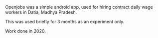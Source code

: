 Openjobs was a simple android app, used for hiring contract daily wage workers in Datia, Madhya Pradesh.

This was used briefly for 3 months as an experiment only.   

Work done in 2020.
